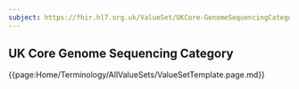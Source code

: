 ```yaml
---
subject: https://fhir.hl7.org.uk/ValueSet/UKCore-GenomeSequencingCategory
---
```

## UK Core Genome Sequencing Category

{{page:Home/Terminology/AllValueSets/ValueSetTemplate.page.md}}